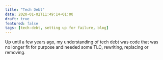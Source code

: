 ```yaml
---
title: "Tech Debt"
date: 2020-01-02T11:49:14+01:00
draft: true
featured: false
tags: [tech-debt, setting up for failure, blog]
---
```


Up until a few years ago, my understanding of tech debt was code that was no longer fit for purpose and needed some TLC, rewriting, replacing or removing.